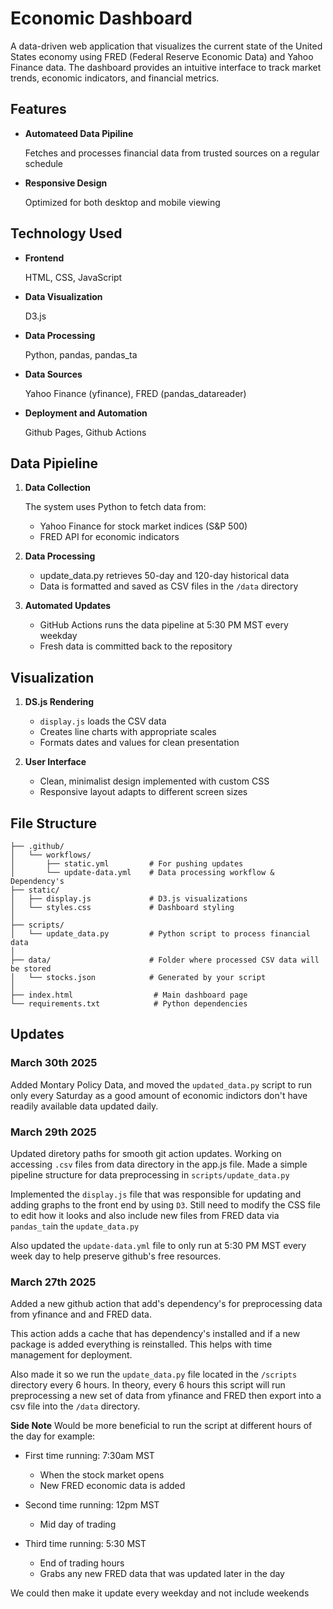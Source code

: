# Economic Dashboard

A data-driven web application that visualizes the current state of the United States economy using FRED (Federal Reserve Economic Data) and Yahoo Finance data. The dashboard provides an intuitive interface to track market trends, economic indicators, and financial metrics.

## Features 

- **Automateed Data Pipiline** 

    Fetches and processes financial data from trusted sources on a regular schedule

- **Responsive Design** 

    Optimized for both desktop and mobile viewing

## Technology Used

- **Frontend**

    HTML, CSS, JavaScript

- **Data Visualization**

    D3.js

- **Data Processing**

    Python, pandas, pandas_ta

- **Data Sources**

    Yahoo Finance (yfinance), FRED (pandas_datareader)

- **Deployment and Automation**

    Github Pages, Github Actions

## Data Pipieline

1. **Data Collection**

    The system uses Python to fetch data from:

    - Yahoo Finance for stock market indices (S&P 500)
    - FRED API for economic indicators

2. **Data Processing**

    - update_data.py retrieves 50-day and 120-day historical data
    - Data is formatted and saved as CSV files in the `/data` directory

3. **Automated Updates**

    - GitHub Actions runs the data pipeline at 5:30 PM MST every weekday
    - Fresh data is committed back to the repository

## Visualization

1. **DS.js Rendering**

    - `display.js` loads the CSV data
    - Creates line charts with appropriate scales
    - Formats dates and values for clean presentation

2. **User Interface**

    - Clean, minimalist design implemented with custom CSS
    - Responsive layout adapts to different screen sizes

## File Structure

```
├── .github/
│   └── workflows/
│       ├── static.yml         # For pushing updates
│       └── update-data.yml    # Data processing workflow & Dependency's
├── static/
│   ├── display.js             # D3.js visualizations
│   └── styles.css             # Dashboard styling
│       
├── scripts/                   
│   └── update_data.py         # Python script to process financial data
│        
├── data/                      # Folder where processed CSV data will be stored
│   └── stocks.json            # Generated by your script
│ 
├── index.html                  # Main dashboard page
└── requirements.txt            # Python dependencies
```

## Updates 

### March 30th 2025

Added Montary Policy Data, and moved the `updated_data.py` script to run only every Saturday as a good amount of economic indictors don't have readily available data updated daily.

### March 29th 2025

Updated diretory paths for smooth git action updates. Working on accessing `.csv` files from data directory in the app.js file. Made a simple pipeline structure for data preprocessing in `scripts/update_data.py`

Implemented the `display.js` file that was responsible for updating and adding graphs to the front end by using `D3`. Still need to modify the CSS file to edit how it looks and also include new files from FRED data via `pandas_ta`in the `update_data.py`

Also updated the `update-data.yml` file to only run at 5:30 PM MST every week day to help preserve github's free resources. 

### March 27th 2025

Added a new github action that add's dependency's for preprocessing data from yfinance and and FRED data.

This action adds a cache that has dependency's installed and if a new package is added everything is reinstalled. This helps with time management for deployment.

Also made it so we run the `update_data.py` file located in the `/scripts` directory every 6 hours. In theory, every 6 hours this script will run preprocessing a new set of data from yfinance and FRED then export into a csv file into the `/data` directory.

**Side Note**
Would be more beneficial to run the script at different hours of the day for example:

- First time running: 7:30am MST
    - When the stock market opens
    - New FRED economic data is added

- Second time running: 12pm MST
    - Mid day of trading

- Third time running: 5:30 MST
    - End of trading hours
    - Grabs any new FRED data that was updated later in the day

We could then make it update every weekday and not include weekends